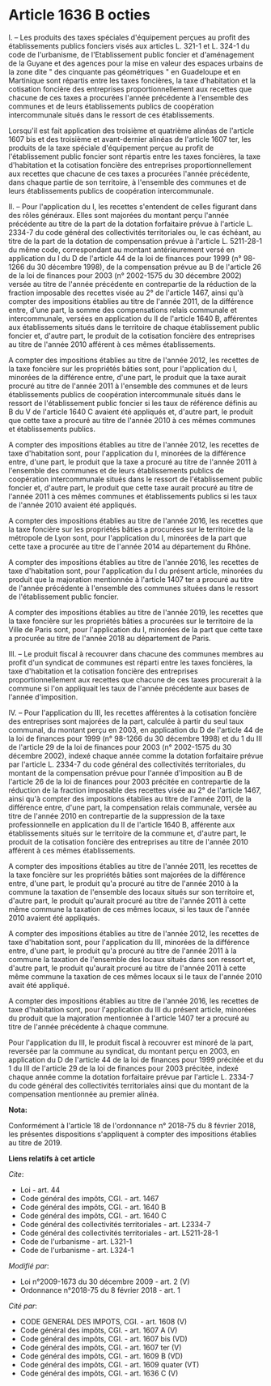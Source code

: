 # Article 1636 B octies

I. – Les produits des taxes spéciales d'équipement perçues au profit des établissements publics fonciers visés aux articles
L. 321-1 et L. 324-1 du code de l'urbanisme, de l'Etablissement public foncier et d'aménagement de la Guyane et des agences
pour la mise en valeur des espaces urbains de la zone dite " des cinquante pas géométriques " en Guadeloupe et en Martinique
sont répartis entre les taxes foncières, la taxe d'habitation et la cotisation foncière des entreprises proportionnellement
aux recettes que chacune de ces taxes a procurées l'année précédente à l'ensemble des communes et de leurs établissements
publics de coopération intercommunale situés dans le ressort de ces établissements.

Lorsqu'il est fait application des troisième et quatrième alinéas de l'article 1607 bis et des troisième et avant-dernier
alinéas de l'article 1607 ter, les produits de la taxe spéciale d'équipement perçue au profit de l'établissement public
foncier sont répartis entre les taxes foncières, la taxe d'habitation et la cotisation foncière des entreprises
proportionnellement aux recettes que chacune de ces taxes a procurées l'année précédente, dans chaque partie de son
territoire, à l'ensemble des communes et de leurs établissements publics de coopération intercommunale.

II. – Pour l'application du I, les recettes s'entendent de celles figurant dans des rôles généraux. Elles sont majorées du
montant perçu l'année précédente au titre de la part de la dotation forfaitaire prévue à l'article L. 2334-7 du code général
des collectivités territoriales ou, le cas échéant, au titre de la part de la dotation de compensation prévue à l'article L.
5211-28-1 du même code, correspondant au montant antérieurement versé en application du I du D de l'article 44 de la loi de
finances pour 1999 (n° 98-1266 du 30 décembre 1998), de la compensation prévue au B de l'article 26 de la loi de finances
pour 2003 (n° 2002-1575 du 30 décembre 2002) versée au titre de l'année précédente en contrepartie de la réduction de la
fraction imposable des recettes visée au 2° de l'article 1467, ainsi qu'à compter des impositions établies au titre de
l'année 2011, de la différence entre, d'une part, la somme des compensations relais communale et intercommunale, versées en
application du II de l'article 1640 B, afférentes aux établissements situés dans le territoire de chaque établissement public
foncier et, d'autre part, le produit de la cotisation foncière des entreprises au titre de l'année 2010 afférent à ces mêmes
établissements.

A compter des impositions établies au titre de l'année 2012, les recettes de la taxe foncière sur les propriétés bâties sont,
pour l'application du I, minorées de la différence entre, d'une part, le produit que la taxe aurait procuré au titre de
l'année 2011 à l'ensemble des communes et de leurs établissements publics de coopération intercommunale situés dans le
ressort de l'établissement public foncier si les taux de référence définis au B du V de l'article 1640 C avaient été
appliqués et, d'autre part, le produit que cette taxe a procuré au titre de l'année 2010 à ces mêmes communes et
établissements publics.

A compter des impositions établies au titre de l'année 2012, les recettes de taxe d'habitation sont, pour l'application du I,
minorées de la différence entre, d'une part, le produit que la taxe a procuré au titre de l'année 2011 à l'ensemble des
communes et de leurs établissements publics de coopération intercommunale situés dans le ressort de l'établissement public
foncier et, d'autre part, le produit que cette taxe aurait procuré au titre de l'année 2011 à ces mêmes communes et
établissements publics si les taux de l'année 2010 avaient été appliqués.

A compter des impositions établies au titre de l'année 2016, les recettes que la taxe foncière sur les propriétés bâties a
procurées sur le territoire de la métropole de Lyon sont, pour l'application du I, minorées de la part que cette taxe a
procurée au titre de l'année 2014 au département du Rhône.

A compter des impositions établies au titre de l'année 2016, les recettes de taxe d'habitation sont, pour l'application du I
du présent article, minorées du produit que la majoration mentionnée à l'article 1407 ter a procuré au titre de l'année
précédente à l'ensemble des communes situées dans le ressort de l'établissement public foncier.

A compter des impositions établies au titre de l'année 2019, les recettes que la taxe foncière sur les propriétés bâties a
procurées sur le territoire de la Ville de Paris sont, pour l'application du I, minorées de la part que cette taxe a procurée
au titre de l'année 2018 au département de Paris.

III. – Le produit fiscal à recouvrer dans chacune des communes membres au profit d'un syndicat de communes est réparti entre
les taxes foncières, la taxe d'habitation et la cotisation foncière des entreprises proportionnellement aux recettes que
chacune de ces taxes procurerait à la commune si l'on appliquait les taux de l'année précédente aux bases de l'année
d'imposition.

IV. – Pour l'application du III, les recettes afférentes à la cotisation foncière des entreprises sont majorées de la part,
calculée à partir du seul taux communal, du montant perçu en 2003, en application du D de l'article 44 de la loi de finances
pour 1999 (n° 98-1266 du 30 décembre 1998) et du 1 du III de l'article 29 de la loi de finances pour 2003 (n° 2002-1575 du 30
décembre 2002), indexé chaque année comme la dotation forfaitaire prévue par l'article L. 2334-7 du code général des
collectivités territoriales, du montant de la compensation prévue pour l'année d'imposition au B de l'article 26 de la loi de
finances pour 2003 précitée en contrepartie de la réduction de la fraction imposable des recettes visée au 2° de l'article
1467, ainsi qu'à compter des impositions établies au titre de l'année 2011, de la différence entre, d'une part, la
compensation relais communale, versée au titre de l'année 2010 en contrepartie de la suppression de la taxe professionnelle
en application du II de l'article 1640 B, afférente aux établissements situés sur le territoire de la commune et, d'autre
part, le produit de la cotisation foncière des entreprises au titre de l'année 2010 afférent à ces mêmes établissements.

A compter des impositions établies au titre de l'année 2011, les recettes de la taxe foncière sur les propriétés bâties sont
majorées de la différence entre, d'une part, le produit qu'a procuré au titre de l'année 2010 à la commune la taxation de
l'ensemble des locaux situés sur son territoire et, d'autre part, le produit qu'aurait procuré au titre de l'année 2011 à
cette même commune la taxation de ces mêmes locaux, si les taux de l'année 2010 avaient été appliqués.

A compter des impositions établies au titre de l'année 2012, les recettes de taxe d'habitation sont, pour l'application du
III, minorées de la différence entre, d'une part, le produit qu'a procuré au titre de l'année 2011 à la commune la taxation
de l'ensemble des locaux situés dans son ressort et, d'autre part, le produit qu'aurait procuré au titre de l'année 2011 à
cette même commune la taxation de ces mêmes locaux si le taux de l'année 2010 avait été appliqué.

A compter des impositions établies au titre de l'année 2016, les recettes de taxe d'habitation sont, pour l'application du
III du présent article, minorées du produit que la majoration mentionnée à l'article 1407 ter a procuré au titre de l'année
précédente à chaque commune.

Pour l'application du III, le produit fiscal à recouvrer est minoré de la part, reversée par la commune au syndicat, du
montant perçu en 2003, en application du D de l'article 44 de la loi de finances pour 1999 précitée et du 1 du III de
l'article 29 de la loi de finances pour 2003 précitée, indexé chaque année comme la dotation forfaitaire prévue par l'article
L. 2334-7 du code général des collectivités territoriales ainsi que du montant de la compensation mentionnée au premier
alinéa.

**Nota:**

Conformément à l'article 18 de l'ordonnance n° 2018-75 du 8 février 2018, les présentes dispositions s'appliquent à compter
des impositions établies au titre de 2019.

**Liens relatifs à cet article**

_Cite_:

  - Loi - art. 44
  - Code général des impôts, CGI. - art. 1467
  - Code général des impôts, CGI. - art. 1640 B
  - Code général des impôts, CGI. - art. 1640 C
  - Code général des collectivités territoriales - art. L2334-7
  - Code général des collectivités territoriales - art. L5211-28-1
  - Code de l'urbanisme - art. L321-1
  - Code de l'urbanisme - art. L324-1

_Modifié par_:

  - Loi n°2009-1673 du 30 décembre 2009 - art. 2 (V)
  - Ordonnance n°2018-75 du 8 février 2018 - art. 1

_Cité par_:

  - CODE GENERAL DES IMPOTS, CGI. - art. 1608 (V)
  - Code général des impôts, CGI. - art. 1607 A (V)
  - Code général des impôts, CGI. - art. 1607 bis (VD)
  - Code général des impôts, CGI. - art. 1607 ter (V)
  - Code général des impôts, CGI. - art. 1609 B (VD)
  - Code général des impôts, CGI. - art. 1609 quater (VT)
  - Code général des impôts, CGI. - art. 1636 C (V)
